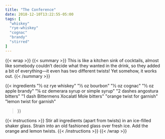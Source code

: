 ```yaml
---
title: "The Conference"
date: 2018-12-10T13:22:55-05:00
tags: [
  "whiskey"
  "rye-whiskey"
  "cognac"
  "brandy"
  "stirred"
]
---
```

{{< wrap >}}
{{< summary >}}
This is like a kitchen sink of cocktails, almost like somebody couldn’t decide what they wanted in the drink, so they added a bit of everything—it even has two different twists! Yet somehow, it works out.
{{< /summary >}}


{{< ingredients
  "½ oz rye whiskey"
  "½ oz bourbon"
  "½ oz cognac"
  "½ oz apple brandy"
  "¼ oz demerara syrup or simple syrup"
  "2 dashes angostura bitters"
  "1 dash Bittermens Xocalatl Mole bitters"
  "orange twist for garnish"
  "lemon twist for garnish"
>}}


{{< instructions >}}
Stir all ingredients (apart from twists) in an ice-filled shaker glass. Strain into an old fashioned glass over fresh ice. Add the orange and lemon twists.
{{< /instructions >}}
{{< /wrap >}}
